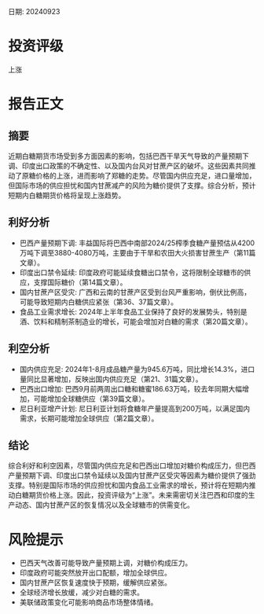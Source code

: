 
日期: 20240923

# 投资评级

上涨

# 报告正文

## 摘要

近期白糖期货市场受到多方面因素的影响，包括巴西干旱天气导致的产量预期下调、印度出口政策的不确定性、以及国内台风对甘蔗产区的破坏。这些因素共同推动了原糖价格的上涨，进而影响了郑糖的走势。尽管国内供应充足，进口量增加，但国际市场的供应担忧和国内甘蔗减产的风险为糖价提供了支撑。综合分析，预计短期内白糖期货价格将呈现上涨趋势。

## 利好分析

* 巴西产量预期下调: 丰益国际将巴西中南部2024/25榨季食糖产量预估从4200万吨下调至3880-4080万吨，主要由于干旱和农田大火损害甘蔗生产（第11篇文章）。
* 印度出口禁令延续: 印度政府可能延续食糖出口禁令，这将限制全球糖市的供应，支撑国际糖价（第14篇文章）。
* 国内甘蔗产区受灾: 广西和云南的甘蔗产区受到台风严重影响，倒伏比例高，可能导致短期内白糖供应紧张（第36、37篇文章）。
* 食品工业需求增长: 2024年上半年食品工业保持了良好的发展势头，特别是酒、饮料和精制茶制造业的增长，可能会增加对白糖的需求（第20篇文章）。

## 利空分析

* 国内供应充足: 2024年1-8月成品糖产量为945.6万吨，同比增长14.3%，进口量同比显著增加，反映出国内供应充足（第21、31篇文章）。
* 巴西出口增加: 巴西9月前两周出口糖和糖蜜186.63万吨，较去年同期大幅增加，可能增加全球糖供应（第39篇文章）。
* 尼日利亚增产计划: 尼日利亚计划将食糖年产量提高到200万吨，以满足国内需求，长期可能增加全球供应（第2篇文章）。

## 结论

综合利好和利空因素，尽管国内供应充足和巴西出口增加对糖价构成压力，但巴西产量预期下调、印度出口禁令延续以及国内甘蔗产区受灾等因素为糖价提供了强劲支撑。特别是国际市场的供应担忧和国内食品工业需求的增长，预计将在短期内推动白糖期货价格上涨。因此，投资评级为“上涨”。未来需密切关注巴西和印度的生产动态、国内甘蔗产区的恢复情况以及全球糖市的供需变化。

# 风险提示

* 巴西天气改善可能导致产量预期上调，对糖价构成压力。
* 印度政府可能突然放开出口配额，增加全球供应。
* 国内甘蔗产区恢复速度快于预期，缓解供应紧张。
* 全球经济增长放缓，减少对白糖的需求。
* 美联储政策变化可能影响商品市场整体情绪。
